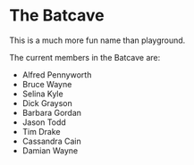 # The Batcave

This is a much more fun name than playground. 

The current members in the Batcave are:
* Alfred Pennyworth
* Bruce Wayne
* Selina Kyle
* Dick Grayson
* Barbara Gordan 
* Jason Todd
* Tim Drake
* Cassandra Cain
* Damian Wayne
